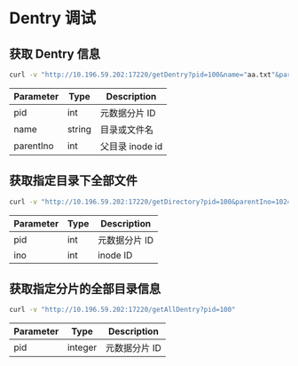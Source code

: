 # Dentry 调试

## 获取 Dentry 信息

``` bash
curl -v "http://10.196.59.202:17220/getDentry?pid=100&name="aa.txt"&parentIno=1024"
```

| Parameter | Type    | Description               |
|-----------|---------|---------------------------|
| pid       | int | 元数据分片 ID         |
| name      | string  | 目录或文件名    |
| parentIno | int | 父目录 inode id |

## 获取指定目录下全部文件

``` bash
curl -v "http://10.196.59.202:17220/getDirectory?pid=100&parentIno=1024"
```

| Parameter | Type    | Description  |
|-----------|---------|--------------|
| pid       | int | 元数据分片 ID |
| ino       | int | inode ID     |


## 获取指定分片的全部目录信息

``` bash
curl -v "http://10.196.59.202:17220/getAllDentry?pid=100"
```

| Parameter | Type    | Description  |
|-----------|---------|--------------|
| pid       | integer | 元数据分片 ID |
